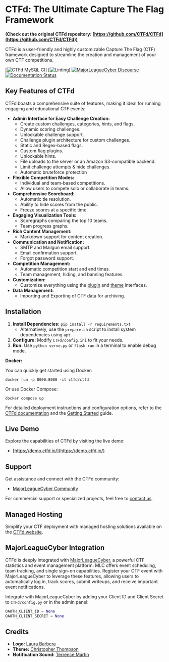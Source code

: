 # CTFd: The Ultimate Capture The Flag Framework

**(Check out the original CTFd repository: [https://github.com/CTFd/CTFd](https://github.com/CTFd/CTFd))**

CTFd is a user-friendly and highly customizable Capture The Flag (CTF) framework designed to streamline the creation and management of your own CTF competitions.

[![CTFd MySQL CI](https://github.com/CTFd/CTFd/workflows/CTFd%20MySQL%20CI/badge.svg?branch=master)]
[![Linting](https://github.com/CTFd/CTFd/workflows/Linting/badge.svg?branch=master)]
[![MajorLeagueCyber Discourse](https://img.shields.io/discourse/status?server=https%3A%2F%2Fcommunity.majorleaguecyber.org%2F)](https://community.majorleaguecyber.org/)
[![Documentation Status](https://api.netlify.com/api/v1/badges/6d10883a-77bb-45c1-a003-22ce1284190e/deploy-status)](https://docs.ctfd.io)

## Key Features of CTFd

CTFd boasts a comprehensive suite of features, making it ideal for running engaging and educational CTF events:

*   **Admin Interface for Easy Challenge Creation:**
    *   Create custom challenges, categories, hints, and flags.
    *   Dynamic scoring challenges.
    *   Unlockable challenge support.
    *   Challenge plugin architecture for custom challenges.
    *   Static and Regex-based flags.
    *   Custom flag plugins.
    *   Unlockable hints.
    *   File uploads to the server or an Amazon S3-compatible backend.
    *   Limit challenge attempts & hide challenges.
    *   Automatic bruteforce protection
*   **Flexible Competition Modes:**
    *   Individual and team-based competitions.
    *   Allow users to compete solo or collaborate in teams.
*   **Comprehensive Scoreboard:**
    *   Automatic tie resolution.
    *   Ability to hide scores from the public.
    *   Freeze scores at a specific time.
*   **Engaging Visualization Tools:**
    *   Scoregraphs comparing the top 10 teams.
    *   Team progress graphs.
*   **Rich Content Management:**
    *   Markdown support for content creation.
*   **Communication and Notification:**
    *   SMTP and Mailgun email support.
    *   Email confirmation support.
    *   Forgot password support.
*   **Competition Management:**
    *   Automatic competition start and end times.
    *   Team management, hiding, and banning features.
*   **Customization:**
    *   Customize everything using the [plugin](https://docs.ctfd.io/docs/plugins/overview) and [theme](https://docs.ctfd.io/docs/themes/overview) interfaces.
*   **Data Management:**
    *   Importing and Exporting of CTF data for archiving.

## Installation

1.  **Install Dependencies:** `pip install -r requirements.txt`
    *   Alternatively, use the `prepare.sh` script to install system dependencies using `apt`.
2.  **Configure:** Modify `CTFd/config.ini` to fit your needs.
3.  **Run:** Use `python serve.py` or `flask run` in a terminal to enable debug mode.

**Docker:**

You can quickly get started using Docker:

`docker run -p 8000:8000 -it ctfd/ctfd`

Or use Docker Compose:

`docker compose up`

For detailed deployment instructions and configuration options, refer to the [CTFd documentation](https://docs.ctfd.io/) and the [Getting Started](https://docs.ctfd.io/tutorials/getting-started/) guide.

## Live Demo

Explore the capabilities of CTFd by visiting the live demo:

*   [https://demo.ctfd.io/](https://demo.ctfd.io/)

## Support

Get assistance and connect with the CTFd community:

*   [MajorLeagueCyber Community](https://community.majorleaguecyber.org/)

For commercial support or specialized projects, feel free to [contact us](https://ctfd.io/contact/).

## Managed Hosting

Simplify your CTF deployment with managed hosting solutions available on the [CTFd website](https://ctfd.io/).

## MajorLeagueCyber Integration

CTFd is deeply integrated with [MajorLeagueCyber](https://majorleaguecyber.org/), a powerful CTF statistics and event management platform. MLC offers event scheduling, team tracking, and single sign-on capabilities. Register your CTF event with MajorLeagueCyber to leverage these features, allowing users to automatically log in, track scores, submit writeups, and receive important event notifications.

Integrate with MajorLeagueCyber by adding your Client ID and Client Secret to `CTFd/config.py` or in the admin panel:

```python
OAUTH_CLIENT_ID = None
OAUTH_CLIENT_SECRET = None
```

## Credits

*   **Logo:** [Laura Barbera](http://www.laurabb.com/)
*   **Theme:** [Christopher Thompson](https://github.com/breadchris)
*   **Notification Sound:** [Terrence Martin](https://soundcloud.com/tj-martin-composer)
